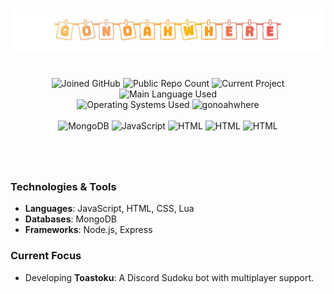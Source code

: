 # ![gonoahwhere](https://raw.githubusercontent.com/gonoahwhere/gonoahwhere/main/assets/images/gnw_ban7.png)

<br>

<div align="center">
  <img src="https://img.shields.io/badge/Joined-24th_Oct_2019-4259ed" alt="Joined GitHub" />
  <img src="https://img.shields.io/badge/Public%20Repos-20-4259ed" alt="Public Repo Count" />
  <img src="https://img.shields.io/badge/Current%20Project-Toastoku-4259ed" alt="Current Project" />
  <img src="https://img.shields.io/badge/Main%20Language-JavaScript-4259ed" alt="Main Language Used" />
  <br>
  <img src="https://img.shields.io/badge/Operating Systems-Linux_|_Windows_|_MacOS-4259ed" alt="Operating Systems Used" />
  <img src="https://komarev.com/ghpvc/?username=gonoahwhere&label=Profile%20views&color=4259ed&style=flat" alt="gonoahwhere" />
  <br><br>
  <img src="https://img.shields.io/badge/- MongoDB-ed4242?logo=mongodb&logoColor=white&labelColor=grey" alt="MongoDB">
  <img src="https://img.shields.io/badge/- JavaScript-ed4242?logo=javascript&logoColor=white&labelColor=grey" alt="JavaScript" />
  <img src="https://img.shields.io/badge/- HTML-ed4242?logo=HTML5&logoColor=white&labelColor=grey" alt="HTML" />
  <img src="https://img.shields.io/badge/- Lua-ed4242?logo=lua&logoColor=white&labelColor=grey" alt="HTML" />
  <img src="https://img.shields.io/badge/- CSS-ed4242?logo=css&logoColor=white&labelColor=grey" alt="HTML" />
</div>

#

<br>

### Technologies & Tools
- **Languages**: JavaScript, HTML, CSS, Lua  
- **Databases**: MongoDB  
- **Frameworks**: Node.js, Express  

### Current Focus
- Developing **Toastoku**: A Discord Sudoku bot with multiplayer support.  
